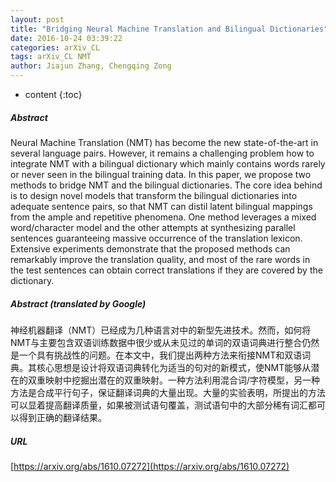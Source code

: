 ```yaml
---
layout: post
title: "Bridging Neural Machine Translation and Bilingual Dictionaries"
date: 2016-10-24 03:39:22
categories: arXiv_CL
tags: arXiv_CL NMT
author: Jiajun Zhang, Chengqing Zong
---
```


* content
{:toc}

##### Abstract
Neural Machine Translation (NMT) has become the new state-of-the-art in several language pairs. However, it remains a challenging problem how to integrate NMT with a bilingual dictionary which mainly contains words rarely or never seen in the bilingual training data. In this paper, we propose two methods to bridge NMT and the bilingual dictionaries. The core idea behind is to design novel models that transform the bilingual dictionaries into adequate sentence pairs, so that NMT can distil latent bilingual mappings from the ample and repetitive phenomena. One method leverages a mixed word/character model and the other attempts at synthesizing parallel sentences guaranteeing massive occurrence of the translation lexicon. Extensive experiments demonstrate that the proposed methods can remarkably improve the translation quality, and most of the rare words in the test sentences can obtain correct translations if they are covered by the dictionary.

##### Abstract (translated by Google)
神经机器翻译（NMT）已经成为几种语言对中的新型先进技术。然而，如何将NMT与主要包含双语训练数据中很少或从未见过的单词的双语词典进行整合仍然是一个具有挑战性的问题。在本文中，我们提出两种方法来衔接NMT和双语词典。其核心思想是设计将双语词典转化为适当的句对的新模式，使NMT能够从潜在的双重映射中挖掘出潜在的双重映射。一种方法利用混合词/字符模型，另一种方法是合成平行句子，保证翻译词典的大量出现。大量的实验表明，所提出的方法可以显着提高翻译质量，如果被测试语句覆盖，测试语句中的大部分稀有词汇都可以得到正确的翻译结果。

##### URL
[https://arxiv.org/abs/1610.07272](https://arxiv.org/abs/1610.07272)

